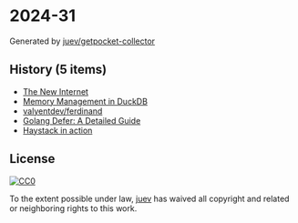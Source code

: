 # 2024-31

Generated by [juev/getpocket-collector](https://github.com/juev/getpocket-collector)

## History (5 items)

- [The New Internet](https://tailscale.com/blog/new-internet)
- [Memory Management in DuckDB](https://duckdb.org/2024/07/09/memory-management.html)
- [valyentdev/ferdinand](https://github.com/valyentdev/ferdinand.git)
- [Golang Defer: A Detailed Guide](https://victoriametrics.com/blog/defer-in-go/)
- [Haystack in action](https://haystackeditor.com/)

## License

[![CC0](https://mirrors.creativecommons.org/presskit/buttons/88x31/svg/cc-zero.svg)](https://creativecommons.org/publicdomain/zero/1.0/)

To the extent possible under law, [juev](https://github.com/juev) has waived all copyright and related or neighboring rights to this work.
